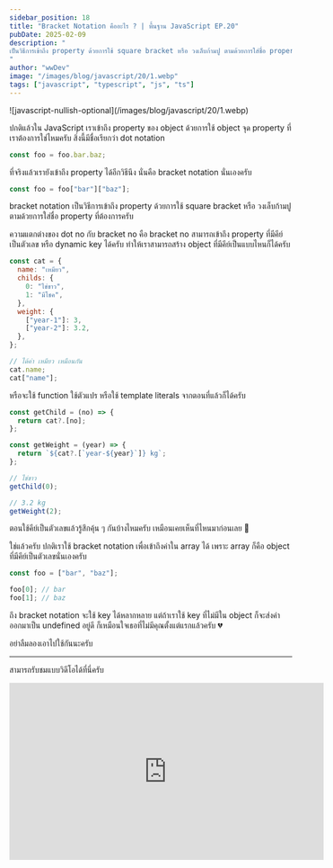 ```yaml
---
sidebar_position: 18
title: "Bracket Notation คืออะไร ? | พื้นฐาน JavaScript EP.20"
pubDate: 2025-02-09
description: "
เป็นวิธีการเข้าถึง property ด้วยการใช้ square bracket หรือ วงเล็บก้ามปู ตามด้วยการใส่ชื่อ property ที่ต้องการครับ
"
author: "wwDev"
image: "/images/blog/javascript/20/1.webp"
tags: ["javascript", "typescript", "js", "ts"]
---
```


<div class="coverWrapper">
![javascript-nullish-optional](/images/blog/javascript/20/1.webp)
</div>

ปกติแล้วใน JavaScript เราเข้าถึง property ของ object ด้วยการใช้ object จุด property ที่เราต้องการใช่ไหมครับ สิ่งนี้มีชื่อเรียกว่า dot notation

```javascript
const foo = foo.bar.baz;
```

ที่จริงแล้วเรายังเข้าถึง property ได้อีกวิธีนึง นั่นคือ bracket notation นั่นเองครับ

```javascript
const foo = foo["bar"]["baz"];
```

bracket notation เป็นวิธีการเข้าถึง property ด้วยการใช้ square bracket หรือ วงเล็บก้ามปู ตามด้วยการใส่ชื่อ property ที่ต้องการครับ

ความแตกต่างของ dot no กับ bracket no คือ bracket no สามารถเข้าถึง property ที่มีคีย์เป็นตัวเลข หรือ dynamic key ได้ครับ ทำให้เราสามารถสร้าง object ที่มีคีย์เป็นแบบไหนก็ได้ครับ

```javascript
const cat = {
  name: "เหมียว",
  childs: {
    0: "ไข่ขาว",
    1: "มีโชค",
  },
  weight: {
    ["year-1"]: 3,
    ["year-2"]: 3.2,
  },
};

// ได้ค่า เหมียว เหมือนกัน
cat.name;
cat["name"];
```

หรือจะใช้ function ใช้ตัวแปร หรือใช้ template literals จากตอนที่แล้วก็ได้ครับ

```javascript
const getChild = (no) => {
  return cat?.[no];
};

const getWeight = (year) => {
  return `${cat?.[`year-${year}`]} kg`;
};

// ไข่ขาว
getChild(0);

// 3.2 kg
getWeight(2);
```

ตอนใช้คีย์เป็นตัวเลขแล้วรู้สึกคุ้น ๆ กันบ้างไหมครับ เหมือนเคยเห็นที่ไหนมาก่อนเลย 🤔

ใช่แล้วครับ ปกติเราใช้ bracket notation เพื่อเข้าถึงค่าใน array ได้ เพราะ array ก็คือ object ที่มีคีย์เป็นตัวเลขนั่นเองครับ

```javascript
const foo = ["bar", "baz"];

foo[0]; // bar
foo[1]; // baz
```

ถึง bracket notation จะใช้ key ได้หลากหลาย แต่ถ้าเราใช้ key ที่ไม่มีใน object ก็จะส่งค่าออกมาเป็น undefined อยู่ดี ก็เหมือนใจเธอที่ไม่มีคุณตั้งแต่แรกแล้วครับ 💔

อย่าลืมลองเอาไปใช้กันนะครับ

---

สามารถรับชมแบบวิดีโอได้ที่นี่ครับ

<div class="videoWrapper">
<iframe width="560" height="315" src="https://www.youtube.com/embed/ooSj0AhL4Mo?si=4RhCRoOvaVongKwP" title="YouTube video player" frameborder="0" allow="accelerometer; autoplay; clipboard-write; encrypted-media; gyroscope; picture-in-picture; web-share" referrerpolicy="strict-origin-when-cross-origin" allowfullscreen></iframe>
</div>
